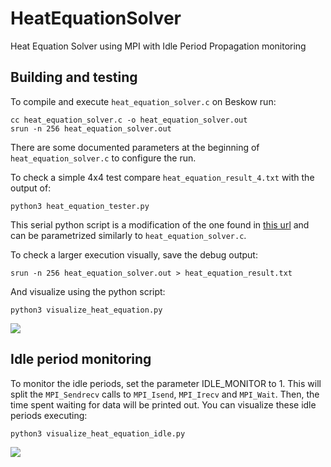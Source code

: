 # HeatEquationSolver
Heat Equation Solver using MPI with Idle Period Propagation monitoring

## Building and testing
To compile and execute `heat_equation_solver.c` on Beskow run:
~~~
cc heat_equation_solver.c -o heat_equation_solver.out
srun -n 256 heat_equation_solver.out
~~~

There are some documented parameters at the beginning of `heat_equation_solver.c` to configure the run.

To check a simple 4x4 test compare `heat_equation_result_4.txt` with the output of:
~~~
python3 heat_equation_tester.py
~~~
This serial python script is a modification of the one found in [this url](https://scipython.com/book/chapter-7-matplotlib/examples/the-two-dimensional-diffusion-equation/) and can be parametrized similarly to `heat_equation_solver.c`.

To check a larger execution visually, save the debug output:
~~~
srun -n 256 heat_equation_solver.out > heat_equation_result.txt
~~~
And visualize using the python script:
~~~
python3 visualize_heat_equation.py
~~~

![](docs/Heat_equation_visualization.png)

## Idle period monitoring
To monitor the idle periods, set the parameter IDLE_MONITOR to 1. This will split the `MPI_Sendrecv` calls to `MPI_Isend`, `MPI_Irecv` and `MPI_Wait`. Then, the time spent waiting for data will be printed out. You can visualize these idle periods executing:
~~~
python3 visualize_heat_equation_idle.py
~~~

![](docs/Idle_period_propagation.png)
